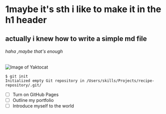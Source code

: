 # 1maybe it's sth i like to make it in the h1 header
## actually i knew how to write a simple md file
###### haha ,maybe that's enough

![Image of Yaktocat](https://octodex.github.com/images/yaktocat.png)

```
$ git init
Initialized empty Git repository in /Users/skills/Projects/recipe-repository/.git/
```

- [ ] Turn on GitHub Pages
- [ ] Outline my portfolio
- [ ] Introduce myself to the world
